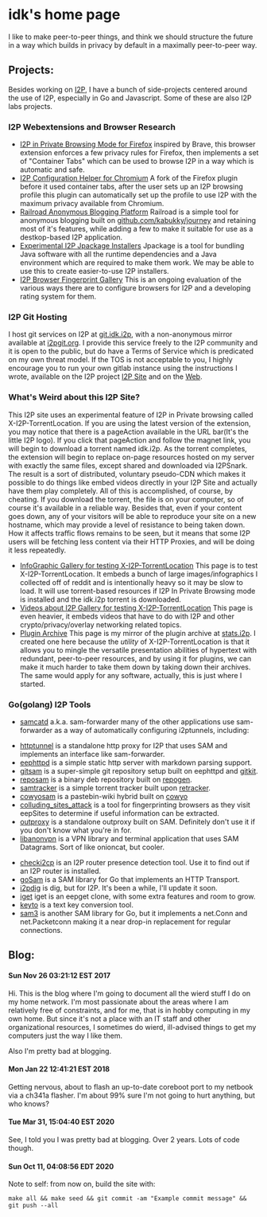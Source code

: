 idk's home page
===============

I like to make peer-to-peer things, and think we should structure the future in
a way which builds in privacy by default in a maximally peer-to-peer way.

Projects:
---------

Besides working on [I2P](https://geti2p.net/), I have a bunch of side-projects
centered around the use of I2P, especially in Go and Javascript. Some of these
are also I2P labs projects.

### I2P Webextensions and Browser Research

 * [I2P in Private Browsing Mode for Firefox](I2P-in-Private-Browsing-Mode-Firefox/)
 inspired by Brave, this browser extension enforces a few privacy rules for
 Firefox, then implements a set of "Container Tabs" which can be used to browse
 I2P in a way which is automatic and safe.
 * [I2P Configuration Helper for Chromium](I2P-Configuration-For-Chromium/)
 A fork of the Firefox plugin before it used container tabs, after the user sets
 up an I2P browsing profile this plugin can automatically set up the profile to
 use I2P with the maximum privacy available from Chromium.
 * [Railroad Anonymous Blogging Platform](railroad/) Railroad is a simple tool
 for anonymous blogging built on [github.com/kabukky/journey](https://github.com/kabukky/journey)
 and retaining most of it's features, while adding a few to make it suitable for
 use as a destkop-based I2P application.
 * [Experimental I2P Jpackage Installers](i2p/) Jpackage is a tool for bundling
 Java software with all the runtime dependencies and a Java environment which are
 required to make them work. We may be able to use this to create easier-to-use
 I2P installers.
 * [I2P Browser Fingerprint Gallery](I2P-Browser-Attackability-Evaluation/)
 This is an ongoing evaluation of the various ways there are to configure
 browsers for I2P and a developing rating system for them.
 
### I2P Git Hosting

I host git services on I2P at [git.idk.i2p](http://git.idk.i2p/), with a non-anonymous
mirror available at [i2pgit.org](https://i2pgit.org). I provide this service freely to
the I2P community and it is open to the public, but do have a Terms of Service which
is predicated on my own threat model. If the TOS is not acceptable to you, I highly
encourage you to run your own gitlab instance using the instructions I wrote, available
on the I2P project [I2P Site](http://i2p-projekt.i2p/en/docs/applications/gitlab) and
on the [Web](https://geti2p.net/en/docs/applications/gitlab).

### What's Weird about this I2P Site?

This I2P site uses an experimental feature of I2P in Private browsing called 
X-I2P-TorrentLocation. If you are using the latest version of the extension, you
may notice that there is a pageAction available in the URL bar(It's the little I2P
logo). If you click that pageAction and follow the magnet link, you will begin to
download a torrent named idk.i2p. As the torrent completes, the extension will begin
to replace on-page resources hosted on my server with exactly the same files, except
shared and downloaded via I2PSnark. The result is a sort of distributed, voluntary
pseudo-CDN which makes it possible to do things like embed videos directly in your
I2P Site and actually have them play completely. All of this is accomplished, of
course, by cheating. If you download the torrent, the file is on your computer, so
of course it's available in a reliable way. Besides that, even if your content
goes down, any of your visitors will be able to reproduce your site on a new hostname,
which may provide a level of resistance to being taken down. How it affects traffic
flows remains to be seen, but it means that some I2P users will be fetching less
content via their HTTP Proxies, and will be doing it less repeatedly.

 * [InfoGraphic Gallery for testing X-I2P-TorrentLocation](infographics.html) This
 page is to test X-I2P-TorrentLocation. It embeds a bunch of large images/infographics
 I collected off of reddit and is intentionally heavy so it may be slow to load. It will
 use torrent-based resources if I2P In Private Browsing mode is installed and the idk.i2p
 torrent is downloaded.
 * [Videos about I2P Gallery for testing X-I2P-TorrentLocation](video.html) This page
 is even heavier, it embeds videos that have to do with I2P and other crypto/privacy/overlay
 networking related topics.
 * [Plugin Archive](plugins.html) This page is my mirror of the plugin archive at
 [stats.i2p](http://stats.i2p/i2p/plugins). I created one here because the *utility* of
 X-I2P-TorrentLocation is that it allows you to mingle the versatile presentation abilities
 of hypertext with redundant, peer-to-peer resources, and by using it for plugins, we can
 make it much harder to take them down by taking down their archives. The same would apply
 for any software, actually, this is just where I started.

### Go(golang) I2P Tools

 * [samcatd](https://github.com/eyedeekay/sam-forwarder) a.k.a. sam-forwarder
 many of the other applications use sam-forwarder as a way of automatically
 configuring i2ptunnels, including:
  - [httptunnel](https://github.com/eyedeekay/httptunnel) is a standalone http
  proxy for I2P that uses SAM and implements an interface like sam-forwarder.
  - [eephttpd](https://github.com/eyedeekay/eephttpd) is a simple static http
  server with markdown parsing support.
  - [gitsam](https://github.com/eyedeekay/gitsam) is a super-simple git
  repository setup built on eephttpd and [gitkit]().
  - [reposam](https://github.com/eyedeekay/reposam) is a binary deb repository
  built on [repogen]().
  - [samtracker](https://github.com/eyedeekay/samtracker) is a simple torrent
  tracker built upon [retracker]().
  - [cowyosam](https://github.com/eyedeekay/cowyosam) is a pastebin-wiki hybrid
  built on [cowyo]()
  - [colluding_sites_attack](https://github.com/eyedeekay/colluding_sites_attack)
  is a tool for fingerprinting browsers as they visit eepSites to determine if
  useful information can be extracted.
  - [outproxy](https://github.com/eyedeekay/outproxy) is a standalone outproxy
  built on SAM. Definitely don't use it if you don't know what you're in for.
  - [libanonvpn](https://github.com/RTradeLtd/libanonvpn) is a VPN library and
  terminal application that uses SAM Datagrams. Sort of like onioncat, but
  cooler.
 * [checki2cp](https://github.com/eyedeekay/checki2cp) is an I2P router presence
 detection tool. Use it to find out if an I2P router is installed.
 * [goSam](https://github.com/eyedeekay/goSam) is a SAM library for Go that
 implements an HTTP Transport.
 * [i2pdig](https://github.com/eyedeekay/i2pdig) is dig, but for I2P. It's been
 a while, I'll update it soon.
 * [iget](https://github.com/eyedeekay/iget) iget is an eepget clone, with some
 extra features and room to grow.
 * [keyto](https://github.com/eyedeekay/keyto) is a text key conversion tool.
 * [sam3](https://github.com/eyedeekay/sam3) is another SAM library for Go, but
 it implements a net.Conn and net.Packetconn making it a near drop-in
 replacement for regular connections.

Blog:
-----

#### Sun Nov 26 03:21:12 EST 2017

Hi. This is the blog where I'm going to document all the wierd stuff I do on my
home network. I'm most passionate about the areas where I am relatively free of
constraints, and for me, that is in hobby computing in my own home. But since
it's not a place with an IT staff and other organizational resources, I
sometimes do wierd, ill-advised things to get my computers just the way I like
them.

Also I'm pretty bad at blogging.

#### Mon Jan 22 12:41:21 EST 2018

Getting nervous, about to flash an up-to-date coreboot port to my netbook via
a ch341a flasher. I'm about 99% sure I'm not going to hurt anything, but who
knows?

#### Tue Mar 31, 15:04:40 EST 2020

See, I told you I was pretty bad at blogging. Over 2 years. Lots of code though.

#### Sun Oct 11, 04:08:56 EDT 2020

Note to self: from now on, build the site with:

`make all && make seed && git commit -am "Example commit message" && git push --all`
